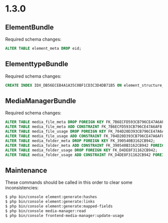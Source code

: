 1.3.0
=====

ElementBundle
-------------

Required schema changes:

```sql
ALTER TABLE element_meta DROP eid;
```

ElementtypeBundle
-----------------

Required schema changes:

```sql
CREATE INDEX IDX_DB56ECEB4A1A35C0BF1CD3C3D4DB71B5 ON element_structure_value (ds_id, version, language);
```

MediaManagerBundle
------------------

Required schema changes:

```sql
ALTER TABLE media_file_meta DROP FOREIGN KEY FK_7B6ECFD593CB796CE47A6AF8;
ALTER TABLE media_file_meta ADD CONSTRAINT FK_7B6ECFD593CB796CE47A6AF8 FOREIGN KEY (file_id, file_version) REFERENCES media_file (id, version) ON DELETE CASCADE;
ALTER TABLE media_file_usage DROP FOREIGN KEY FK_704D20D393CB796CE47A6AF8;
ALTER TABLE media_file_usage ADD CONSTRAINT FK_704D20D393CB796CE47A6AF8 FOREIGN KEY (file_id, file_version) REFERENCES media_file (id, version) ON DELETE CASCADE;
ALTER TABLE media_folder_meta DROP FOREIGN KEY FK_390540B3162CB942;
ALTER TABLE media_folder_meta ADD CONSTRAINT FK_390540B3162CB942 FOREIGN KEY (folder_id) REFERENCES media_folder (id) ON DELETE CASCADE;
ALTER TABLE media_folder_usage DROP FOREIGN KEY FK_D4DE8F31162CB942;
ALTER TABLE media_folder_usage ADD CONSTRAINT FK_D4DE8F31162CB942 FOREIGN KEY (folder_id) REFERENCES media_folder (id) ON DELETE CASCADE;
```

Maintenance
-----------

These commands should be called in this order to clear some inconsistencies:

```bash
$ php bin/console element:generate:hashes
$ php bin/console element:generate:links
$ php bin/console element:generate:mapped-fields
$ php bin/console media-manager:read
$ php bin/console frontend-media-manager:update-usage
```
